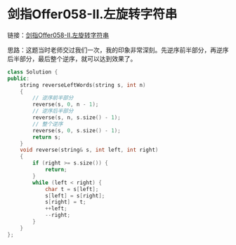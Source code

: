 # 剑指Offer058-II.左旋转字符串

链接：[剑指Offer058-II.左旋转字符串](https://leetcode.cn/problems/zuo-xuan-zhuan-zi-fu-chuan-lcof/)

思路：这题当时老师交过我们一次，我的印象非常深刻。先逆序前半部分，再逆序后半部分，最后整个逆序，就可以达到效果了。

```c++
class Solution {
public:
    string reverseLeftWords(string s, int n)
    {
        // 逆序前半部分
        reverse(s, 0, n - 1);
        // 逆序后半部分
        reverse(s, n, s.size() - 1);
        // 整个逆序
        reverse(s, 0, s.size() - 1);
        return s;
    }
    void reverse(string& s, int left, int right)
    {
        if (right >= s.size()) {
            return;
        }
        while (left < right) {
            char t = s[left];
            s[left] = s[right];
            s[right] = t;
            ++left;
            --right;
        }
    }
};

```
